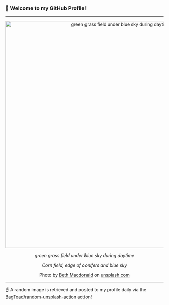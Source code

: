 ### 👋 Welcome to my GitHub Profile!

----

<div align="center">
  <img width="720" src="https://images.unsplash.com/photo-1609130855718-882c8515f8e7?crop=entropy&cs=tinysrgb&fit=max&fm=jpg&ixid=M3w1NTI0OTR8MHwxfHJhbmRvbXx8fHx8fHx8fDE3NTIzMDA4NTF8&ixlib=rb-4.1.0&q=80&w=1080" alt="green grass field under blue sky during daytime">
  
  <em>green grass field under blue sky during daytime</em>
  
  <em>Corn field, edge of conifers and blue sky</em>
  
  Photo by [Beth Macdonald](null) on [unsplash.com](https://unsplash.com/)
</div>

----

☝️ A random image is retrieved and posted to my profile daily via the [BagToad/random-unsplash-action](https://github.com/BagToad/random-unsplash-action) action!
